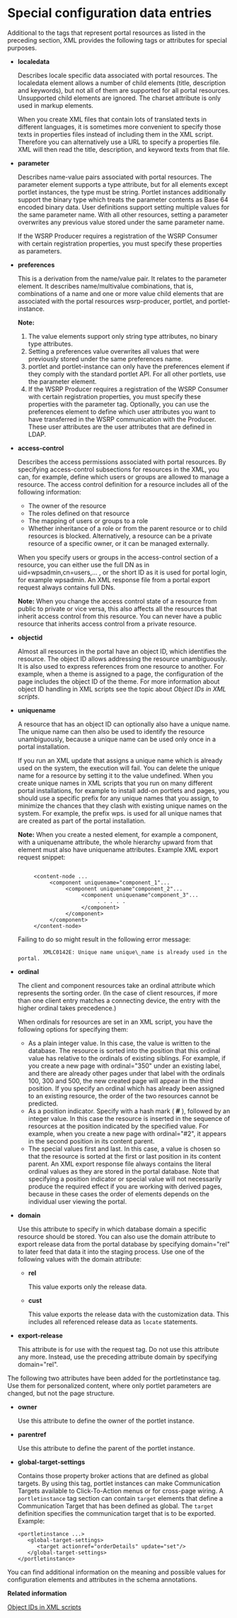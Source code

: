 # Special configuration data entries

Additional to the tags that represent portal resources as listed in the preceding section, XML provides the following tags or attributes for special purposes.

-   **localedata**

    Describes locale specific data associated with portal resources. The localedata element allows a number of child elements \(title, description and keywords\), but not all of them are supported for all portal resources. Unsupported child elements are ignored. The charset attribute is only used in markup elements.

    When you create XML files that contain lots of translated texts in different languages, it is sometimes more convenient to specify those texts in properties files instead of including them in the XML script. Therefore you can alternatively use a URL to specify a properties file. XML will then read the title, description, and keyword texts from that file.

-   **parameter**

    Describes name-value pairs associated with portal resources. The parameter element supports a type attribute, but for all elements except portlet instances, the type must be string. Portlet instances additionally support the binary type which treats the parameter contents as Base 64 encoded binary data. User definitions support setting multiple values for the same parameter name. With all other resources, setting a parameter overwrites any previous value stored under the same parameter name.

    If the WSRP Producer requires a registration of the WSRP Consumer with certain registration properties, you must specify these properties as parameters.

-   **preferences**

    This is a derivation from the name/value pair. It relates to the parameter element. It describes name/multivalue combinations, that is, combinations of a name and one or more value child elements that are associated with the portal resources wsrp-producer, portlet, and portlet-instance.

    **Note:**

    1.  The value elements support only string type attributes, no binary type attributes.
    2.  Setting a preferences value overwrites all values that were previously stored under the same preferences name.
    3.  portlet and portlet-instance can only have the preferences element if they comply with the standard portlet API. For all other portlets, use the parameter element.
    4.  If the WSRP Producer requires a registration of the WSRP Consumer with certain registration properties, you must specify these properties with the parameter tag.
    Optionally, you can use the preferences element to define which user attributes you want to have transferred in the WSRP communication with the Producer. These user attributes are the user attributes that are defined in LDAP.

-   **access-control**

    Describes the access permissions associated with portal resources. By specifying access-control subsections for resources in the XML, you can, for example, define which users or groups are allowed to manage a resource. The access control definition for a resource includes all of the following information:

    -   The owner of the resource
    -   The roles defined on that resource
    -   The mapping of users or groups to a role
    -   Whether inheritance of a role or from the parent resource or to child resources is blocked.
    Alternatively, a resource can be a private resource of a specific owner, or it can be managed externally.

    When you specify users or groups in the access-control section of a resource, you can either use the full DN as in uid=wpsadmin,cn=users,... , or the short ID as it is used for portal login, for example wpsadmin. An XML response file from a portal export request always contains full DNs.

    **Note:** When you change the access control state of a resource from public to private or vice versa, this also affects all the resources that inherit access control from this resource. You can never have a public resource that inherits access control from a private resource.

-   **objectid**

    Almost all resources in the portal have an object ID, which identifies the resource. The object ID allows addressing the resource unambiguously. It is also used to express references from one resource to another. For example, when a theme is assigned to a page, the configuration of the page includes the object ID of the theme. For more information about object ID handling in XML scripts see the topic about *Object IDs in XML scripts*.

-   **uniquename**

    A resource that has an object ID can optionally also have a unique name. The unique name can then also be used to identify the resource unambiguously, because a unique name can be used only once in a portal installation.

    If you run an XML update that assigns a unique name which is already used on the system, the execution will fail. You can delete the unique name for a resource by setting it to the value undefined. When you create unique names in XML scripts that you run on many different portal installations, for example to install add-on portlets and pages, you should use a specific prefix for any unique names that you assign, to minimize the chances that they clash with existing unique names on the system. For example, the prefix wps. is used for all unique names that are created as part of the portal installation.

    **Note:** When you create a nested element, for example a component, with a uniquename attribute, the whole hierarchy upward from that element must also have uniquename attributes. Example XML export request snippet:

    ```
    
         <content-node ...
              <component uniquename="component_1"...
                   <component uniquename"component_2"...
                        <component uniquename"component_3"...
                             . . . . .
                        </component>
                   </component>
              </component>                       
         </content-node>
    
    ```

    Failing to do so might result in the following error message:

    ```
            XMLC0142E: Unique name unique\_name is already used in the portal.
    ```

-   **ordinal**

    The client and component resources take an ordinal attribute which represents the sorting order. \(In the case of client resources, if more than one client entry matches a connecting device, the entry with the higher ordinal takes precedence.\)

    When ordinals for resources are set in an XML script, you have the following options for specifying them:

    -   As a plain integer value. In this case, the value is written to the database. The resource is sorted into the position that this ordinal value has relative to the ordinals of existing siblings. For example, if you create a new page with ordinal="350" under an existing label, and there are already other pages under that label with the ordinals 100, 300 and 500, the new created page will appear in the third position. If you specify an ordinal which has already been assigned to an existing resource, the order of the two resources cannot be predicted.
    -   As a position indicator. Specify with a hash mark \( **\#** \), followed by an integer value. In this case the resource is inserted in the sequence of resources at the position indicated by the specified value. For example, when you create a new page with ordinal="\#2", it appears in the second position in its content parent.
    -   The special values first and last. In this case, a value is chosen so that the resource is sorted at the first or last position in its content parent.
    An XML export response file always contains the literal ordinal values as they are stored in the portal database. Note that specifying a position indicator or special value will not necessarily produce the required effect if you are working with derived pages, because in these cases the order of elements depends on the individual user viewing the portal.

-   **domain**

    Use this attribute to specify in which database domain a specific resource should be stored. You can also use the domain attribute to export release data from the portal database by specifying domain="rel" to later feed that data it into the staging process. Use one of the following values with the domain attribute:

    -   **rel**

        This value exports only the release data.

    -   **cust**

        This value exports the release data with the customization data. This includes all referenced release data as `locate` statements.

-   **export-release**

    This attribute is for use with the request tag. Do not use this attribute any more. Instead, use the preceding attribute domain by specifying domain="rel".


The following two attributes have been added for the portletinstance tag. Use them for personalized content, where only portlet parameters are changed, but not the page structure.

-   **owner**

    Use this attribute to define the owner of the portlet instance.

-   **parentref**

    Use this attribute to define the parent of the portlet instance.

-   **global-target-settings**

    Contains those property broker actions that are defined as global targets. By using this tag, portlet instances can make Communication Targets available to Click-To-Action menus or for cross-page wiring. A `portletinstance` tag section can contain `target` elements that define a Communication Target that has been defined as global. The `target` definition specifies the communication target that is to be exported. Example:

    ```
    <portletinstance ...>
       <global-target-settings> 
          <target actionref="orderDetails" update="set"/>
       </global-target-settings>
    </portletinstance>
    ```


You can find additional information on the meaning and possible values for configuration elements and attributes in the schema annotations.


**Related information**  


[Object IDs in XML scripts](../admin-system/adxmlref_objct_ids.md)

